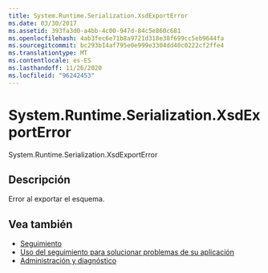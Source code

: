 ```yaml
---
title: System.Runtime.Serialization.XsdExportError
ms.date: 03/30/2017
ms.assetid: 393fa3d0-a4bb-4c00-947d-84c5e860c681
ms.openlocfilehash: 4ab3fec6e71b8a9721d318e38f699cc5eb9644fa
ms.sourcegitcommit: bc293b14af795e0e999e3304dd40c0222cf2ffe4
ms.translationtype: MT
ms.contentlocale: es-ES
ms.lasthandoff: 11/26/2020
ms.locfileid: "96242453"
---
```

# <a name="systemruntimeserializationxsdexporterror"></a>System.Runtime.Serialization.XsdExportError

System.Runtime.Serialization.XsdExportError  
  
## <a name="description"></a>Descripción  

 Error al exportar el esquema.  
  
## <a name="see-also"></a>Vea también

- [Seguimiento](index.md)
- [Uso del seguimiento para solucionar problemas de su aplicación](using-tracing-to-troubleshoot-your-application.md)
- [Administración y diagnóstico](../index.md)
